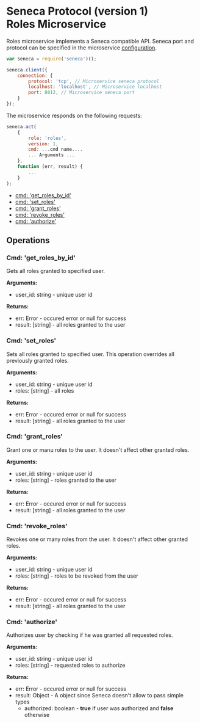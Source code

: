 # Seneca Protocol (version 1) <br/> Roles Microservice

Roles microservice implements a Seneca compatible API. 
Seneca port and protocol can be specified in the microservice [configuration](Configuration.md/#api_seneca). 

```javascript
var seneca = require('seneca')();

seneca.client({
    connection: {
        protocol: 'tcp', // Microservice seneca protocol
        localhost: 'localhost', // Microservice localhost
        port: 8812, // Microservice seneca port
    }
});
```

The microservice responds on the following requests:

```javascript
seneca.act(
    {
        role: 'roles',
        version: 1,
        cmd: ...cmd name....
        ... Arguments ...
    },
    function (err, result) {
        ...
    }
);
```

* [cmd: 'get_roles_by_id'](#operation1)
* [cmd: 'set_roles'](#operation2)
* [cmd: 'grant_roles'](#operation3)
* [cmd: 'revoke_roles'](#operation4)
* [cmd: 'authorize'](#operation5)

## Operations

### <a name="operation1"></a> Cmd: 'get_roles_by_id'

Gets all roles granted to specified user.

**Arguments:** 
- user_id: string - unique user id

**Returns:**
- err: Error - occured error or null for success
- result: [string] - all roles granted to the user

### <a name="operation2"></a> Cmd: 'set_roles'

Sets all roles granted to specified user. 
This operation overrides all previously granted roles.

**Arguments:** 
- user_id: string - unique user id
- roles: [string] - all roles 

**Returns:**
- err: Error - occured error or null for success
- result: [string] - all roles granted to the user

### <a name="operation3"></a> Cmd: 'grant_roles'

Grant one or manu roles to the user. It doesn't affect other granted roles.

**Arguments:** 
- user_id: string - unique user id
- roles: [string] - roles granted to the user

**Returns:**
- err: Error - occured error or null for success
- result: [string] - all roles granted to the user

### <a name="operation4"></a> Cmd: 'revoke_roles'

Revokes one or many roles from the user. It doesn't affect other granted roles.

**Arguments:** 
- user_id: string - unique user id
- roles: [string] - roles to be revoked from the user

**Returns:**
- err: Error - occured error or null for success
- result: [string] - all roles granted to the user

### <a name="operation5"></a> Cmd: 'authorize'

Authorizes user by checking if he was granted all requested roles.

**Arguments:** 
- user_id: string - unique user id
- roles: [string] - requested roles to authorize

**Returns:**
- err: Error - occured error or null for success
- result: Object - A object since Seneca doesn't allow to pass simple types
  - authorized: boolean - **true** if user was authorized and **false** otherwise
